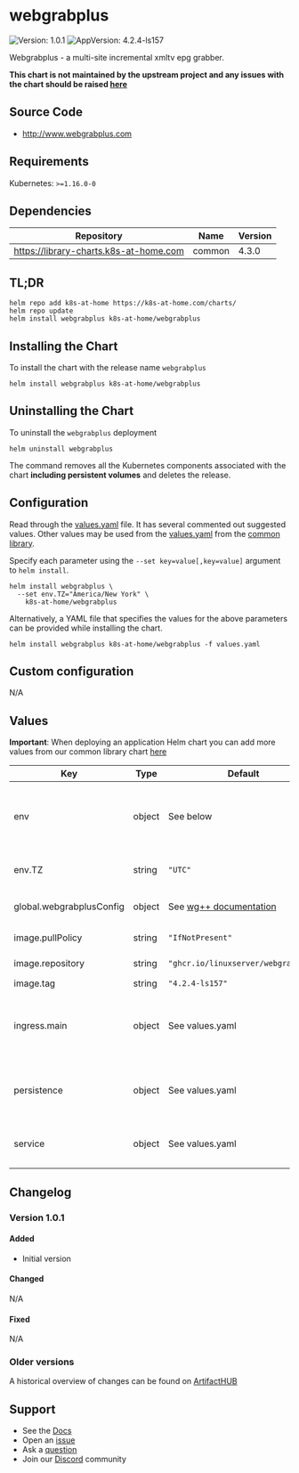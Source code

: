 # webgrabplus

![Version: 1.0.1](https://img.shields.io/badge/Version-1.0.1-informational?style=flat-square) ![AppVersion: 4.2.4-ls157](https://img.shields.io/badge/AppVersion-4.2.4--ls157-informational?style=flat-square)

Webgrabplus - a multi-site incremental xmltv epg grabber.

**This chart is not maintained by the upstream project and any issues with the chart should be raised [here](https://github.com/k8s-at-home/charts/issues/new/choose)**

## Source Code

* <http://www.webgrabplus.com>

## Requirements

Kubernetes: `>=1.16.0-0`

## Dependencies

| Repository | Name | Version |
|------------|------|---------|
| https://library-charts.k8s-at-home.com | common | 4.3.0 |

## TL;DR

```console
helm repo add k8s-at-home https://k8s-at-home.com/charts/
helm repo update
helm install webgrabplus k8s-at-home/webgrabplus
```

## Installing the Chart

To install the chart with the release name `webgrabplus`

```console
helm install webgrabplus k8s-at-home/webgrabplus
```

## Uninstalling the Chart

To uninstall the `webgrabplus` deployment

```console
helm uninstall webgrabplus
```

The command removes all the Kubernetes components associated with the chart **including persistent volumes** and deletes the release.

## Configuration

Read through the [values.yaml](./values.yaml) file. It has several commented out suggested values.
Other values may be used from the [values.yaml](https://github.com/k8s-at-home/library-charts/tree/main/charts/stable/common/values.yaml) from the [common library](https://github.com/k8s-at-home/library-charts/tree/main/charts/stable/common).

Specify each parameter using the `--set key=value[,key=value]` argument to `helm install`.

```console
helm install webgrabplus \
  --set env.TZ="America/New York" \
    k8s-at-home/webgrabplus
```

Alternatively, a YAML file that specifies the values for the above parameters can be provided while installing the chart.

```console
helm install webgrabplus k8s-at-home/webgrabplus -f values.yaml
```

## Custom configuration

N/A

## Values

**Important**: When deploying an application Helm chart you can add more values from our common library chart [here](https://github.com/k8s-at-home/library-charts/tree/main/charts/stable/common)

| Key | Type | Default | Description |
|-----|------|---------|-------------|
| env | object | See below | environment variables. See more parameters in the [linuxserver documentation](https://github.com/linuxserver/docker-webgrabplus#parameters). |
| env.TZ | string | `"UTC"` | Set the container timezone |
| global.webgrabplusConfig | object | See [wg++ documentation](http://www.webgrabplus.com/documentation/configuration/webgrabconfigxml) | WebGrab++ configuration files |
| image.pullPolicy | string | `"IfNotPresent"` | image pull policy |
| image.repository | string | `"ghcr.io/linuxserver/webgrabplus"` | image repository |
| image.tag | string | `"4.2.4-ls157"` | image tag |
| ingress.main | object | See values.yaml | Enable and configure ingress settings for the chart under this key. |
| persistence | object | See values.yaml | Configure persistence settings for the chart under this key. |
| service | object | See values.yaml | Configures service settings for the chart. |

## Changelog

### Version 1.0.1

#### Added

* Initial version

#### Changed

N/A

#### Fixed

N/A

### Older versions

A historical overview of changes can be found on [ArtifactHUB](https://artifacthub.io/packages/helm/k8s-at-home/webgrabplus?modal=changelog)

## Support

- See the [Docs](https://docs.k8s-at-home.com/our-helm-charts/getting-started/)
- Open an [issue](https://github.com/k8s-at-home/charts/issues/new/choose)
- Ask a [question](https://github.com/k8s-at-home/organization/discussions)
- Join our [Discord](https://discord.gg/sTMX7Vh) community
